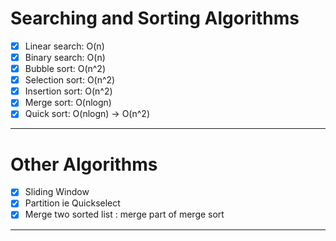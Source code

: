# Searching and Sorting Algorithms
- [x] Linear search: O(n)
- [x] Binary search:  O(n)
- [x] Bubble sort:  O(n^2)
- [x] Selection sort: O(n^2)
- [x] Insertion sort: O(n^2)
- [x] Merge sort: O(nlogn)
- [x] Quick sort: O(nlogn) -> O(n^2)
---
# Other Algorithms
- [x] Sliding Window
- [x] Partition ie Quickselect
- [x] Merge two sorted list : merge part of merge sort
---
